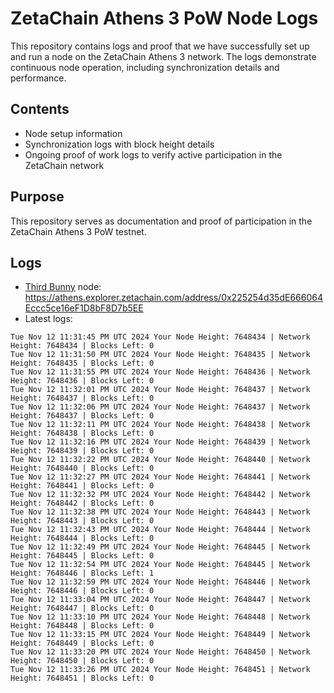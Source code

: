 # ZetaChain Athens 3 PoW Node Logs
This repository contains logs and proof that we have successfully set up and run a node on the ZetaChain Athens 3 network. The logs demonstrate continuous node operation, including synchronization details and performance.

## Contents
- Node setup information
- Synchronization logs with block height details
- Ongoing proof of work logs to verify active participation in the ZetaChain network

## Purpose
This repository serves as documentation and proof of participation in the ZetaChain Athens 3 PoW testnet.

## Logs

- [Third Bunny](https://thirdbunny.xyz/) node: https://athens.explorer.zetachain.com/address/0x225254d35dE666064Eccc5ce16eF1D8bF8D7b5EE
- Latest logs:
```
Tue Nov 12 11:31:45 PM UTC 2024 Your Node Height: 7648434 | Network Height: 7648434 | Blocks Left: 0
Tue Nov 12 11:31:50 PM UTC 2024 Your Node Height: 7648435 | Network Height: 7648435 | Blocks Left: 0
Tue Nov 12 11:31:55 PM UTC 2024 Your Node Height: 7648436 | Network Height: 7648436 | Blocks Left: 0
Tue Nov 12 11:32:01 PM UTC 2024 Your Node Height: 7648437 | Network Height: 7648437 | Blocks Left: 0
Tue Nov 12 11:32:06 PM UTC 2024 Your Node Height: 7648437 | Network Height: 7648437 | Blocks Left: 0
Tue Nov 12 11:32:11 PM UTC 2024 Your Node Height: 7648438 | Network Height: 7648438 | Blocks Left: 0
Tue Nov 12 11:32:16 PM UTC 2024 Your Node Height: 7648439 | Network Height: 7648439 | Blocks Left: 0
Tue Nov 12 11:32:22 PM UTC 2024 Your Node Height: 7648440 | Network Height: 7648440 | Blocks Left: 0
Tue Nov 12 11:32:27 PM UTC 2024 Your Node Height: 7648441 | Network Height: 7648441 | Blocks Left: 0
Tue Nov 12 11:32:32 PM UTC 2024 Your Node Height: 7648442 | Network Height: 7648442 | Blocks Left: 0
Tue Nov 12 11:32:38 PM UTC 2024 Your Node Height: 7648443 | Network Height: 7648443 | Blocks Left: 0
Tue Nov 12 11:32:43 PM UTC 2024 Your Node Height: 7648444 | Network Height: 7648444 | Blocks Left: 0
Tue Nov 12 11:32:49 PM UTC 2024 Your Node Height: 7648445 | Network Height: 7648445 | Blocks Left: 0
Tue Nov 12 11:32:54 PM UTC 2024 Your Node Height: 7648445 | Network Height: 7648446 | Blocks Left: 1
Tue Nov 12 11:32:59 PM UTC 2024 Your Node Height: 7648446 | Network Height: 7648446 | Blocks Left: 0
Tue Nov 12 11:33:04 PM UTC 2024 Your Node Height: 7648447 | Network Height: 7648447 | Blocks Left: 0
Tue Nov 12 11:33:10 PM UTC 2024 Your Node Height: 7648448 | Network Height: 7648448 | Blocks Left: 0
Tue Nov 12 11:33:15 PM UTC 2024 Your Node Height: 7648449 | Network Height: 7648449 | Blocks Left: 0
Tue Nov 12 11:33:20 PM UTC 2024 Your Node Height: 7648450 | Network Height: 7648450 | Blocks Left: 0
Tue Nov 12 11:33:26 PM UTC 2024 Your Node Height: 7648451 | Network Height: 7648451 | Blocks Left: 0
```
